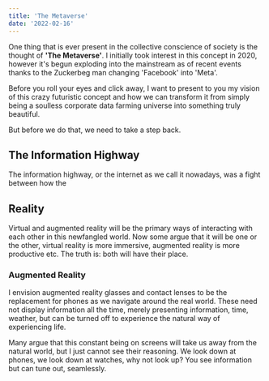 ```yaml
---
title: 'The Metaverse'
date: '2022-02-16'
---
```


One thing that is ever present in the collective conscience of society is the thought of **'The Metaverse'**. I initially took interest in this concept in 2020, however it's begun exploding into the mainstream as of recent events thanks to the Zuckerbeg man changing 'Facebook' into 'Meta'. 

Before you roll your eyes and click away, I want to present to you my vision of this crazy futuristic concept and how we can transform it from simply being a soulless corporate data farming universe into something truly beautiful.

But before we do that, we need to take a step back.

## The Information Highway

The information highway, or the internet as we call it nowadays, was a fight between how the

## Reality

Virtual and augmented reality will be the primary ways of interacting with each other in this newfangled world. Now some argue that it will be one or the other, virtual reality is more immersive, augmented reality is more productive etc. The truth is: both will have their place.

### Augmented Reality

I envision augmented reality glasses and contact lenses to be the replacement for phones as we navigate around the real world. These need not display information all the time, merely presenting information, time, weather, but can be turned off to experience the natural way of experiencing life.

Many argue that this constant being on screens will take us away from the natural world, but I just cannot see their reasoning. We look down at phones, we look down at watches, why not look up? You see information but can tune out, seamlessly.



